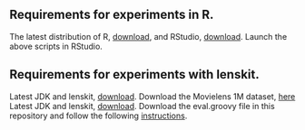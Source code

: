 ## Requirements for experiments in R.

The latest distribution of R, [download](https://www.r-project.org/]), and RStudio, [download](https://www.rstudio.com/).
Launch the above scripts in RStudio.

## Requirements for experiments with lenskit.

Latest JDK and lenskit, [download](http://lenskit.org/). Download the Movielens 1M dataset, [here]()
Latest JDK and lenskit, [download](http://lenskit.org/). Download the eval.groovy file in this repository and follow the following [instructions](http://lenskit.org/documentation/evaluator/quickstart/). 
